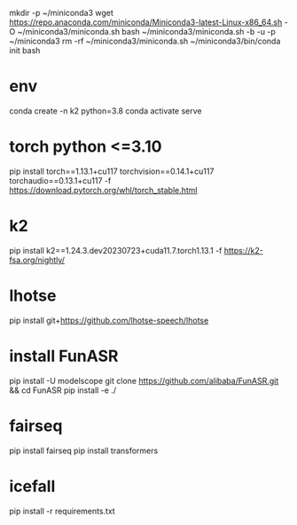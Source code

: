 mkdir -p ~/miniconda3
wget https://repo.anaconda.com/miniconda/Miniconda3-latest-Linux-x86_64.sh -O ~/miniconda3/miniconda.sh
bash ~/miniconda3/miniconda.sh -b -u -p ~/miniconda3
rm -rf ~/miniconda3/miniconda.sh
~/miniconda3/bin/conda init bash

# env
conda create -n k2 python=3.8
conda activate serve

# torch python <=3.10
pip install torch==1.13.1+cu117 torchvision==0.14.1+cu117 torchaudio==0.13.1+cu117 -f https://download.pytorch.org/whl/torch_stable.html

# k2
pip install k2==1.24.3.dev20230723+cuda11.7.torch1.13.1 -f https://k2-fsa.org/nightly/

# lhotse
pip install git+https://github.com/lhotse-speech/lhotse

# install FunASR
pip install -U modelscope
git clone https://github.com/alibaba/FunASR.git && cd FunASR
pip install -e ./

# fairseq
pip install fairseq
pip install transformers
# icefall
pip install -r requirements.txt